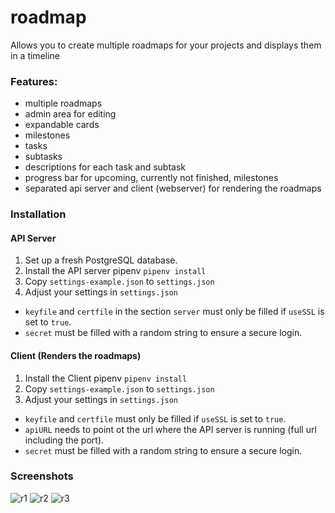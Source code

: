 # roadmap

Allows you to create multiple roadmaps for your projects and displays them in a timeline

### Features:
- multiple roadmaps
- admin area for editing
- expandable cards
- milestones
- tasks
- subtasks
- descriptions for each task and subtask
- progress bar for upcoming, currently not finished, milestones
- separated api server and client (webserver) for rendering the roadmaps

### Installation

#### API Server
1. Set up a fresh PostgreSQL database.
2. Install the API server pipenv `pipenv install`
3. Copy `settings-example.json` to `settings.json`
4. Adjust your settings in `settings.json`  
  -  `keyfile` and `certfile` in the section `server` must only be filled if `useSSL` is set to `true`.  
  - `secret` must be filled with a random string to ensure a secure login.

#### Client (Renders the roadmaps)
1. Install the Client pipenv `pipenv install`
2. Copy `settings-example.json` to `settings.json`
3. Adjust your settings in `settings.json`  
 - `keyfile` and `certfile` must only be filled if `useSSL` is set to `true`.  
 - `apiURL` needs to point ot the url where the API server is running (full url including the port).  
 - `secret` must be filled with a random string to ensure a secure login.

### Screenshots

![r1](https://cloud.githubusercontent.com/assets/16324894/19972309/e44dcede-a1e1-11e6-93f1-2f71f9df1b39.png)
![r2](https://cloud.githubusercontent.com/assets/16324894/19972312/e5574788-a1e1-11e6-991b-4165936dfd73.png)
![r3](https://cloud.githubusercontent.com/assets/16324894/19972313/e63d517e-a1e1-11e6-9470-5df08fadc09f.png)
